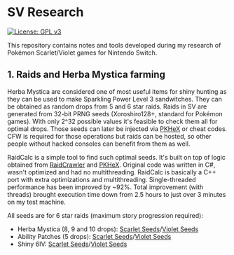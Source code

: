 # SV Research
[![License: GPL v3](https://img.shields.io/badge/License-GPLv3-blue.svg)](https://www.gnu.org/licenses/gpl-3.0)

This repository contains notes and tools developed during my research of Pokémon Scarlet/Violet games for Nintendo Switch.

## 1. Raids and Herba Mystica farming

Herba Mystica are considered one of most useful items for shiny hunting as they can be used to make Sparkling Power Level 3 sandwitches. They can be obtained as random drops from 5 and 6 star raids. Raids in SV are generated from 32-bit PRNG seeds (Xoroshiro128+, standard for Pokémon games). With only 2^32 possible values it's feasible to check them all for optimal drops. Those seeds can later be injected via [PKHeX](https://github.com/kwsch/PKHeX) or cheat codes. CFW is required for those operations but raids can be hosted, so other people without hacked consoles can benefit from them as well.

RaidCalc is a simple tool to find such optimal seeds. It's built on top of logic obtained from [RaidCrawler](https://github.com/LegoFigure11/RaidCrawler) and [PKHeX](https://github.com/kwsch/PKHeX). Original code was written in C#, wasn't optimized and had no multithreading. RaidCalc is basically a C++ port with extra optimizations and multithreading. Single-threaded performance has been improved by ~92%. Total improvement (with threads) brought execution time down from 2.5 hours to just over 3 minutes on my test machine.

All seeds are for 6 star raids (maximum story progression required):
- Herba Mystica (8, 9 and 10 drops): [Scarlet Seeds](Seeds/herba_seeds_scarlet.txt)/[Violet Seeds](Seeds/herba_seeds_violet.txt)
- Ability Patches (5 drops): [Scarlet Seeds](Seeds/ability_patch_seeds_scarlet.txt)/[Violet Seeds](Seeds/ability_patch_seeds_violet.txt)
- Shiny 6IV: [Scarlet Seeds](Seeds/shiny_6iv_seeds_scarlet.txt)/[Violet Seeds](Seeds/shiny_6iv_seeds_violet.txt)

